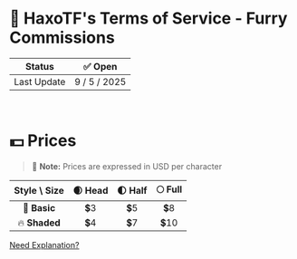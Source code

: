 # 🎨 HaxoTF's Terms of Service - Furry Commissions

| Status | ✅ Open |
|:-:|:-:|
| Last Update | 9 / 5 / 2025 |

<br>

# 💵 Prices

> 📝 **Note:** Prices are expressed in USD per character

| Style \ Size | 🌒 Head | 🌓 Half | 🌕 Full
|:-:|:-:|:-:|:-:|
| 💚 **Basic**  | 💲3 | 💲5 | 💲8
| 🔥 **Shaded** | 💲4 | 💲7 | 💲10

[Need Explanation?](explanation.md#artwork-type)